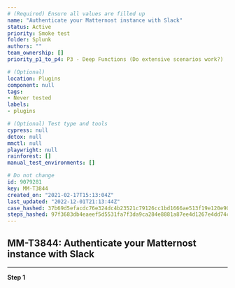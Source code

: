 ```yaml
---
# (Required) Ensure all values are filled up
name: "Authenticate your Matternost instance with Slack"
status: Active
priority: Smoke test
folder: Splunk
authors: ""
team_ownership: []
priority_p1_to_p4: P3 - Deep Functions (Do extensive scenarios work?)

# (Optional)
location: Plugins
component: null
tags: 
- Never tested
labels: 
- plugins

# (Optional) Test type and tools
cypress: null
detox: null
mmctl: null
playwright: null
rainforest: []
manual_test_environments: []

# Do not change
id: 9079281
key: MM-T3844
created_on: "2021-02-17T15:13:04Z"
last_updated: "2022-12-01T21:13:44Z"
case_hashed: 37b69d5efacdc76e324dc4b23521c79126cc1bd1666ae513f19e120e90f3b0df17a461722941a978f90f147ef22ccd62
steps_hashed: 97f3683db4eaeef5d5531fa7f3da9ca284e8881a87ee4d1267e4dd74c6ed9f072f466751c3066801a655928ba03982d3
---
```


<!-- (Auto-generated) Based on frontmatter's "key" and "name" -->

## MM-T3844: Authenticate your Matternost instance with Slack

---

**Step 1**
